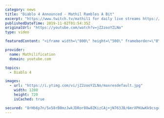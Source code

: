 ```yaml
---
category: news
title: "Diablo 4 Announced - Mathil Rambles A Bit"
excerpt: "https://www.twitch.tv/mathil1 for daily live streams https://twitter.com/MathilExists https://www.instagram.com/mathilexists/ ..."
publishedDateTime: 2019-11-02T01:54:35Z
originalUrl: "https://youtube.com/watch?v=jZ2zooYZLNo"
type: video

featuredContent: "<iframe width=\"800\" height=\"500\" frameborder=\"0\" src=\"https://www.youtube.com/embed/jZ2zooYZLNo\" allow=\"accelerometer; autoplay; encrypted-media; gyroscope; picture-in-picture\" allowfullscreen></iframe>"

provider:
  name: Mathilification
  domain: youtube.com

topics:
  - Diablo 4

images:
  - url: "https://i.ytimg.com/vi/jZ2zooYZLNo/maxresdefault.jpg"
    width: 1280
    height: 720
    isCached: true

secured: "8rHb6p7n/5x58rB0mzJwkJDRor8Ow8ZKizCAj+jN763JB/6mrXPKUwKk9csgosL2RjfyoPYB2VaUx/jyQ63Mv7/YoBRPYV/eCvv7ijH78/tL4HD4QLLBum3P1jo92U/pg4lD0ZsaIqtmfULz7z9Kqtn7NQw8XhfYlTpBndDvoZqDHu8yX0aSVWmX6nFh6Rh3iuMsyk1Ady21iauUJJdiOYllpy6CkgNp8nW+sklOnU6jnA4QrkiGwv4L0fW+a4AGVNYHH9A1MKtYrq+8d/DV9c6bYnfrCds5tuwGn5JtUb8xi2NdXmr0PEqUKtmk2HebMOEMwYf9Ech9ztxHxp/afFmMb+5C1eGW0ZseclHcE458ArDDNMwXHo2JoFMRFu3M9udUWl+Zs7fYmtZx8wzrKp4U7o1mBWr382QGeyG/nYCuP9Uso0opIMZ5j60/O2Oj;LI1OZAXM42/DCX+Za1UweQ=="
---
```


